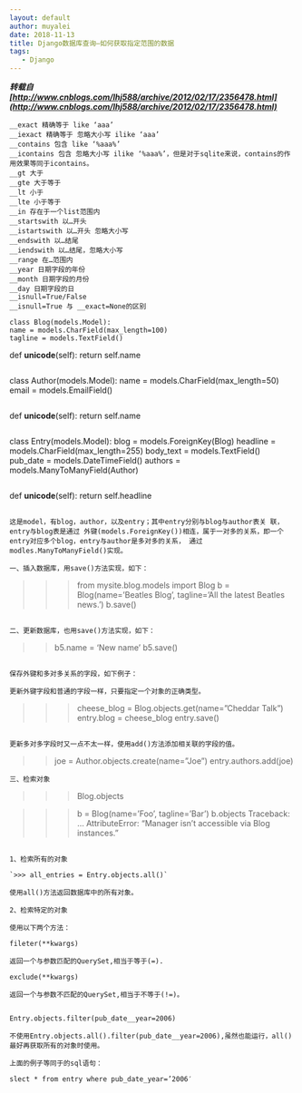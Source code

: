 ```yaml
---
layout: default
author: muyalei
date: 2018-11-13
title: Django数据库查询—如何获取指定范围的数据
tags:
   - Django
---
```


***转载自[http://www.cnblogs.com/lhj588/archive/2012/02/17/2356478.html](http://www.cnblogs.com/lhj588/archive/2012/02/17/2356478.html)***

```
__exact 精确等于 like ‘aaa’
__iexact 精确等于 忽略大小写 ilike ‘aaa’
__contains 包含 like ‘%aaa%’
__icontains 包含 忽略大小写 ilike ‘%aaa%’，但是对于sqlite来说，contains的作用效果等同于icontains。
__gt 大于
__gte 大于等于
__lt 小于
__lte 小于等于
__in 存在于一个list范围内
__startswith 以…开头
__istartswith 以…开头 忽略大小写
__endswith 以…结尾
__iendswith 以…结尾，忽略大小写
__range 在…范围内
__year 日期字段的年份
__month 日期字段的月份
__day 日期字段的日
__isnull=True/False
__isnull=True 与 __exact=None的区别
```
```
class Blog(models.Model):
name = models.CharField(max_length=100)
tagline = models.TextField()
```
def __unicode__(self):
return self.name
```
```
class Author(models.Model):
name = models.CharField(max_length=50)
email = models.EmailField()
```
```
def __unicode__(self):
return self.name
```
```
class Entry(models.Model):
blog = models.ForeignKey(Blog)
headline = models.CharField(max_length=255)
body_text = models.TextField()
pub_date = models.DateTimeField()
authors = models.ManyToManyField(Author)
```
```
def __unicode__(self):
return self.headline
```

这是model，有blog，author，以及entry；其中entry分别与blog与author表关 联，entry与blog表是通过 外键(models.ForeignKey())相连，属于一对多的关系，即一个entry对应多个blog，entry与author是多对多的关系， 通过modles.ManyToManyField()实现。

一、插入数据库，用save()方法实现，如下：
```
>>> from mysite.blog.models import Blog
>>> b = Blog(name=’Beatles Blog’, tagline=’All the latest Beatles news.’)
>>> b.save()
```

二、更新数据库，也用save()方法实现，如下：
```
>> b5.name = ‘New name’
>> b5.save()
```

保存外键和多对多关系的字段，如下例子：

更新外键字段和普通的字段一样，只要指定一个对象的正确类型。
```
>>> cheese_blog = Blog.objects.get(name=”Cheddar Talk”)
>>> entry.blog = cheese_blog
>>> entry.save()
```

更新多对多字段时又一点不太一样，使用add()方法添加相关联的字段的值。
```
>> joe = Author.objects.create(name=”Joe”)
>> entry.authors.add(joe)
```
三、检索对象
```
>>> Blog.objects

>>> b = Blog(name=’Foo’, tagline=’Bar’)
>>> b.objects
Traceback:
…
AttributeError: “Manager isn’t accessible via Blog instances.”
```

1、检索所有的对象

`>>> all_entries = Entry.objects.all()`

使用all()方法返回数据库中的所有对象。

2、检索特定的对象

使用以下两个方法：

fileter(**kwargs)

返回一个与参数匹配的QuerySet,相当于等于(=).

exclude(**kwargs)

返回一个与参数不匹配的QuerySet,相当于不等于(!=)。


Entry.objects.filter(pub_date__year=2006)

不使用Entry.objects.all().filter(pub_date__year=2006),虽然也能运行，all()最好再获取所有的对象时使用。

上面的例子等同于的sql语句：

slect * from entry where pub_date_year=’2006′




